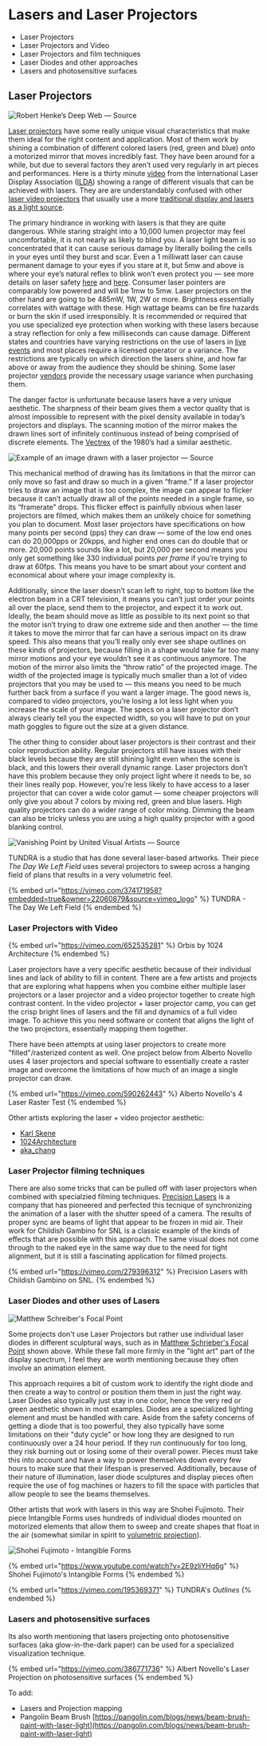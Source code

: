 # Lasers and Laser Projectors

* Laser Projectors
* Laser Projectors and Video
* Laser Projectors and film techniques
* Laser Diodes and other approaches
* Lasers and photosensitive surfaces

## Laser Projectors <a href="#0eb1" id="0eb1"></a>

![Robert Henke’s Deep Web — Source](https://miro.medium.com/max/1400/1\*QvpOJek61D4lrM8IrVfUkg.png)

[Laser projectors](https://en.wikipedia.org/wiki/Laser\_projector) have some really unique visual characteristics that make them ideal for the right content and application. Most of them work by shining a combination of different colored lasers (red, green and blue) onto a motorized mirror that moves incredibly fast. They have been around for a while, but due to several factors they aren’t used very regularly in art pieces and performances. Here is a thirty minute [video](https://www.youtube.com/watch?v=o1b5P\_3OkEc) from the International Laser Display Association ([ILDA](http://www.ilda.com)) showing a range of different visuals that can be achieved with lasers. They are are understandably confused with other [laser video projectors](https://en.wikipedia.org/wiki/Laser\_video\_display) that usually use a more [traditional display and lasers as a light source](http://pro.sony.com/bbsc/ssr/show-projectors/resource.solutions.bbsccms-assets-show-projectors-laserprojectorslandingpage.shtml).

The primary hindrance in working with lasers is that they are quite dangerous. While staring straight into a 10,000 lumen projector may feel uncomfortable, it is not nearly as likely to blind you. A laser light beam is so concentrated that it can cause serious damage by literally boiling the cells in your eyes until they burst and scar. Even a 1 milliwatt laser can cause permanent damage to your eyes if you stare at it, but 5mw and above is where your eye’s natural reflex to blink won’t even protect you — see more details on laser safety [here](https://en.wikipedia.org/wiki/Laser\_safety) and [here](http://www.laserpointersafety.com/FAQ/FAQ.html). Consumer laser pointers are comparably low powered and will be 1mw to 5mw. Laser projectors on the other hand are going to be 485mW, 1W, 2W or more. Brightness essentially correlates with wattage with these. High wattage beams can be fire hazards or burn the skin if used irresponsibly. It is recommended or required that you use specialized eye protection when working with these lasers because a stray reflection for only a few milliseconds can cause damage. Different states and countries have varying restrictions on the use of lasers in [live events](https://en.wikipedia.org/wiki/Laser\_lighting\_display) and most places require a licensed operator or a variance. The restrictions are typically on which direction the lasers shine, and how far above or away from the audience they should be shining. Some laser projector [vendors](http://x-laser.us) provide the necessary usage variance when purchasing them.

The danger factor is unfortunate because lasers have a very unique aesthetic. The sharpness of their beam gives them a vector quality that is almost impossible to represent with the pixel density available in today’s projectors and displays. The scanning motion of the mirror makes the drawn lines sort of infinitely continuous instead of being comprised of discrete elements. The [Vectrex](https://en.wikipedia.org/wiki/Vectrex) of the 1980’s had a similar aesthetic.

![Example of an image drawn with a laser projector — Source](https://miro.medium.com/max/1200/1\*GKCKqnW5cPwlhteNLIvhKg.png)

This mechanical method of drawing has its limitations in that the mirror can only move so fast and draw so much in a given “frame.” If a laser projector tries to draw an image that is too complex, the image can appear to flicker because it can’t actually draw all of the points needed in a single frame, so its “framerate” drops. This flicker effect is painfully obvious when laser projectors are filmed, which makes them an unlikely choice for something you plan to document. Most laser projectors have specifications on how many points per second (pps) they can draw — some of the low end ones can do 20,000pps or 20kpps, and higher end ones can do double that or more. 20,000 points sounds like a lot, but 20,000 per second means you only get something like 330 individual points _per frame_ if you’re trying to draw at 60fps. This means you have to be smart about your content and economical about where your image complexity is.

Additionally, since the laser doesn’t scan left to right, top to bottom like the electron beam in a CRT television, it means you can’t just order your points all over the place, send them to the projector, and expect it to work out. Ideally, the beam should move as little as possible to its next point so that the motor isn’t trying to draw one extreme side and then another — the time it takes to move the mirror that far can have a serious impact on its draw speed. This also means that you’ll really only ever see shape outlines on these kinds of projectors, because filling in a shape would take far too many mirror motions and your eye wouldn’t see it as continuous anymore. The motion of the mirror also limits the “throw ratio” of the projected image. The width of the projected image is typically much smaller than a lot of video projectors that you may be used to — this means you need to be much further back from a surface if you want a larger image. The good news is, compared to video projectors, you’re losing a lot less light when you increase the scale of your image. The specs on a laser projector don’t always clearly tell you the expected width, so you will have to put on your math goggles to figure out the size at a given distance.

The other thing to consider about laser projectors is their contrast and their color reproduction ability. Regular projectors still have issues with their black levels because they are still shining light even when the scene is black, and this lowers their overall dynamic range. Laser projectors don’t have this problem because they only project light where it needs to be, so their lines really pop. However, you’re less likely to have access to a laser projector that can cover a wide color gamut — some cheaper projectors will only give you about 7 colors by mixing red, green and blue lasers. High quality projectors can do a wider range of color mixing. Dimming the beam can also be tricky unless you are using a high quality projector with a good blanking control.

![Vanishing Point by United Visual Artists — Source](https://miro.medium.com/max/1400/1\*NQmzbfWD31fI4eD3XsQPjQ.jpeg)

TUNDRA is a studio that has done several laser-based artworks. Their piece _The Day We Left Field_ uses several projectors to sweep across a hanging field of plans that results in a very volumetric feel.

{% embed url="https://vimeo.com/374171958?embedded=true&owner=22060879&source=vimeo_logo" %}
TUNDRA - The Day We Left Field
{% endembed %}

### Laser Projectors with Video

{% embed url="https://vimeo.com/652535281" %}
Orbis by 1024 Architecture
{% endembed %}

Laser projectors have a very specific aesthetic because of their individual lines and lack of ability to fill in content. There are a few artists and projects that are exploring what happens when you combine either multiple laser projectors or a laser projector and a video projector together to create high contrast content. In the video projector + laser projector camp, you can get the crisp bright lines of lasers and the fill and dynamics of a full video image. To achieve this you need software or content that aligns the light of the two projectors, essentially mapping them together.



There have been attempts at using laser projectors to create more "filled"/rasterized content as well. One project below from Alberto Novello uses 4 laser projectors and special software to essentially create a raster image and overcome the limitations of how much of an image a single projector can draw.

{% embed url="https://vimeo.com/590262443" %}
Alberto Novello's 4 Laser Raster Test
{% endembed %}

Other artists exploring the laser + video projector aesthetic:

* [Karl Skene](https://www.instagram.com/karlskene/)
* [1024Architecture](http://instagram.com/1024architecture)
* [aka\_chang](https://www.instagram.com/aka\_chang/)

### Laser Projector filming techniques

There are also some tricks that can be pulled off with laser projectors when combined with specialzied filming techniques. [Precision Lasers](https://www.precisionlasers.com) is a company that has pioneered and perfected this tecnique of synchronizing the animation of a laser with the shutter speed of a camera. The results of proper sync are beams of light that appear to be frozen in mid air. Their work for Childish Gambino for SNL is a classic example of the kinds of effects that are possible with this approach. The same visual does not come through to the naked eye in the same way due to the need for tight alignment, but it is still a fascinating application for filmed projects.

{% embed url="https://vimeo.com/279396312" %}
Precision Lasers with Childish Gambino on SNL.
{% endembed %}

### Laser Diodes and other uses of Lasers

![Matthew Schreiber's Focal Point](../.gitbook/assets/Ontario.jpg)

Some projects don't use Laser Projectors but rather use individual laser diodes in different sculptural ways, such as in [Matthew Schrieber's Focal Point](https://www.matthewschreiber.com/laser-catalog/focal-point-series) shown above. While these fall more firmly in the "light art" part of the display spectrum, I feel they are worth mentioning because they often involve an animation element.

This approach requires a bit of custom work to identify the right diode and then create a way to control or position them them in just the right way. Laser Diodes also typically just stay in one color, hence the very red or green aesthetic shown in most examples. Diodes are a specialized lighting element and must be handled with care. Aside from the safety concerns of getting a diode that is too powerful, they also typically have some limitations on their "duty cycle" or how long they are designed to run continuously over a 24 hour period. If they run continuously for too long, they risk burning out or losing some of their overall power. Pieces must take this into account and have a way to power themselves down every few hours to make sure that their lifespan is preserved. Additionally, because of their nature of illumination, laser diode sculptures and display pieces often require the use of fog machines or hazers to fill the space with particles that allow people to see the beams themselves.

Other artists that work with lasers in this way are Shohei Fujimoto. Their piece Intangible Forms uses hundreds of individual diodes mounted on motorized elements that allow them to sweep and create shapes that float in the air (somewhat similar in spirit to [volumetric projection](../techniques/volumetric-projection.md)).

![Shohei Fujimoto - Intangible Forms](../.gitbook/assets/artechouse-nyc-Intangible-Forms-by-Shohei-Fujimoto-12-Credit-dubsbydesign-1500x1000.jpg)

{% embed url="https://www.youtube.com/watch?v=2E9zliYHq6g" %}
Shohei Fujimoto's Intangible Forms
{% endembed %}

{% embed url="https://vimeo.com/195369371" %}
TUNDRA's _Outlines_
{% endembed %}

### Lasers and photosensitive surfaces

Its also worth mentioning that lasers projecting onto photosensitive surfaces (aka glow-in-the-dark paper) can be used for a specialized visualization technique.

{% embed url="https://vimeo.com/386771736" %}
Albert Novello's Laser Projection on photosensitive surfaces
{% endembed %}



To add:

* Lasers and Projection mapping
* Pangolin Beam Brush [https://pangolin.com/blogs/news/beam-brush-paint-with-laser-light](https://pangolin.com/blogs/news/beam-brush-paint-with-laser-light)
